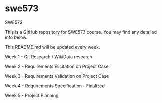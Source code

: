 # swe573
SWE573

This is a GitHub repository for SWE573 course. You may find any detailed info below.

This README.md will be updated every week.

Week 1 - Git Research / WikiData research

Week 2 - Requirements Elicitation on Project Case 

Week 3 - Requirements Validation on Project Case 

Week 4 - Requirements Specification - Finalized

Week 5 - Project Planning
